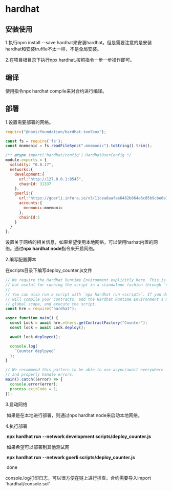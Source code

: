 # hardhat

## 安装使用

1.执行npm install --save hardhat来安装hardhat。但是需要注意的是安装hardhat和安装truffle不太一样，不是全局安装。

2.在项目根目录下执行npx hardhat.按照指令一步一步操作即可。

## 编译

使用指令npx hardhat compile来对合约进行编译。

## 部署

1.设置需要部署的网络。

```js
require("@nomicfoundation/hardhat-toolbox");

const fs = require('fs');
const mnemonic = fs.readFileSync(".mnemonic").toString().trim();

/** @type import('hardhat/config').HardhatUserConfig */
module.exports = {
  solidity: "0.8.17",
  networks:{
    development:{
      url:"http://127.0.0.1:8545",
      chainId: 31337
    },
    goerli:{
      url:"https://goerli.infura.io/v3/11cea8aafae6482b864a6c85b9cbe6e7",
      accounts:{
        mnemonic:mnemonic
      },
      chainId:5
    }
  }
};

```

设置关于网络的相关信息，如果希望使用本地网络，可以使用harhat内置的网络。通过**npx  hardhat node**指令来开启网络。

2.编写配置脚本

在scripts目录下编写deploy_counter.js文件

```js
// We require the Hardhat Runtime Environment explicitly here. This is optional
// but useful for running the script in a standalone fashion through `node <script>`.
//
// You can also run a script with `npx hardhat run <script>`. If you do that, Hardhat
// will compile your contracts, add the Hardhat Runtime Environment's members to the
// global scope, and execute the script.
const hre = require("hardhat");

async function main() {
  const Lock = await hre.ethers.getContractFactory("Counter");
  const lock = await Lock.deploy();

  await lock.deployed();

  console.log(
    `Counter deplpyed`
  );
}

// We recommend this pattern to be able to use async/await everywhere
// and properly handle errors.
main().catch((error) => {
  console.error(error);
  process.exitCode = 1;
});

```

3.启动网络

​	如果是在本地进行部署，则通过npx hardhat node来启动本地网络。

4.执行部署

​	**npx hardhat run --network development scripts/deploy_counter.js**

​	如果希望可以部署到其他测试网

​	**npx hardhat run --network goerli scripts/deploy_counter.js**

​	done







console.log打印日志，可以很方便在链上进行排查。合约需要导入import 'hardhat/console.sol'